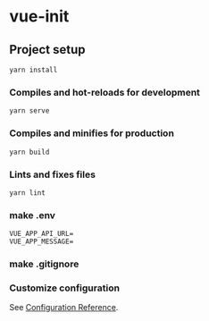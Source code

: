 # vue-init

## Project setup
```
yarn install
```

### Compiles and hot-reloads for development
```
yarn serve
```

### Compiles and minifies for production
```
yarn build
```

### Lints and fixes files
```
yarn lint
```

### make .env
```
VUE_APP_API_URL=
VUE_APP_MESSAGE=
```

### make .gitignore

### Customize configuration
See [Configuration Reference](https://cli.vuejs.org/config/).
